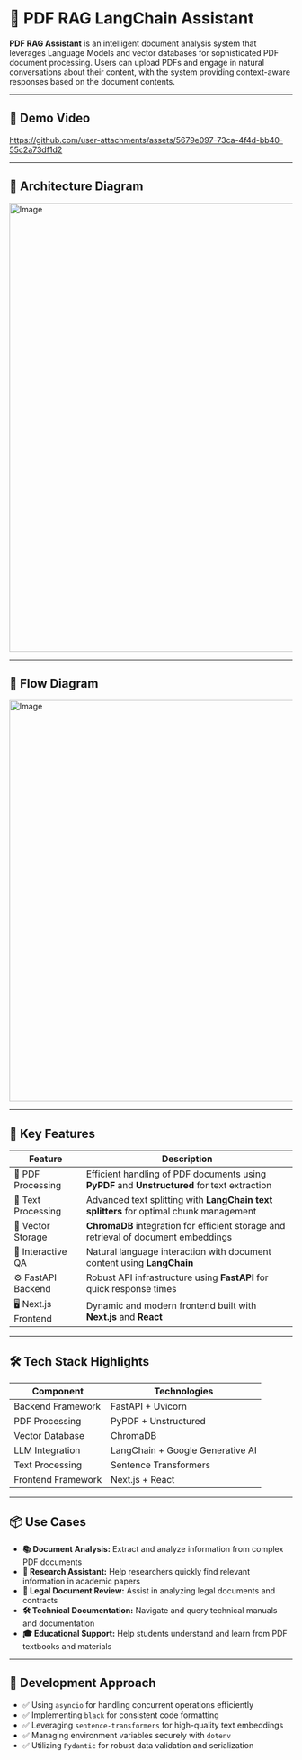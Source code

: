 # 📘 PDF RAG LangChain Assistant

**PDF RAG Assistant** is an intelligent document analysis system that leverages Language Models and vector databases for sophisticated PDF document processing. Users can upload PDFs and engage in natural conversations about their content, with the system providing context-aware responses based on the document contents.

---

## 🎥 Demo Video

https://github.com/user-attachments/assets/5679e097-73ca-4f4d-bb40-55c2a73df1d2

---

## 🧩 Architecture Diagram

<img width="797" alt="Image" src="https://github.com/user-attachments/assets/16be3b4c-c1cd-4d2b-80e1-7562df42392a" />

---

## 🔁 Flow Diagram

<img width="713" alt="Image" src="https://github.com/user-attachments/assets/56789a8e-805f-488d-bfc6-c796efb91205" />

---

## 🚀 Key Features

| **Feature**            | **Description**                                                                 |
|------------------------|---------------------------------------------------------------------------------|
| 📄 PDF Processing      | Efficient handling of PDF documents using **PyPDF** and **Unstructured** for text extraction |
| 🔄 Text Processing     | Advanced text splitting with **LangChain text splitters** for optimal chunk management |
| 🧠 Vector Storage      | **ChromaDB** integration for efficient storage and retrieval of document embeddings |
| 💬 Interactive QA      | Natural language interaction with document content using **LangChain** |
| ⚙️ FastAPI Backend     | Robust API infrastructure using **FastAPI** for quick response times |
| 🖥️ Next.js Frontend    | Dynamic and modern frontend built with **Next.js** and **React** |

---

## 🛠️ Tech Stack Highlights

| **Component**          | **Technologies**                                   |
|------------------------|-----------------------------------------------------|
| Backend Framework      | FastAPI + Uvicorn                                   |
| PDF Processing         | PyPDF + Unstructured                                |
| Vector Database        | ChromaDB                                            |
| LLM Integration        | LangChain + Google Generative AI                    |
| Text Processing        | Sentence Transformers                               |
| Frontend Framework     | Next.js + React                                     |

---

## 📦 Use Cases

- **📚 Document Analysis:** Extract and analyze information from complex PDF documents  
- **🔬 Research Assistant:** Help researchers quickly find relevant information in academic papers  
- **📑 Legal Document Review:** Assist in analyzing legal documents and contracts  
- **🛠️ Technical Documentation:** Navigate and query technical manuals and documentation  
- **🎓 Educational Support:** Help students understand and learn from PDF textbooks and materials  

---

## 🧪 Development Approach

- ✅ Using `asyncio` for handling concurrent operations efficiently  
- ✅ Implementing `black` for consistent code formatting  
- ✅ Leveraging `sentence-transformers` for high-quality text embeddings  
- ✅ Managing environment variables securely with `dotenv`  
- ✅ Utilizing `Pydantic` for robust data validation and serialization  
